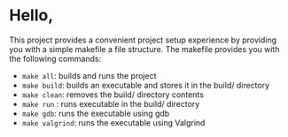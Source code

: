 # Hello,

This project provides a convenient project setup experience by providing you with a simple makefile a file structure. The makefile provides you with the following commands:

- `make all`: builds and runs the project
- `make build`: builds an executable and stores it in the build/ directory
- `make clean`: removes the build/ directory contents
- `make run` : runs executable in the build/ directory
- `make gdb`: runs the executable using gdb
- `make valgrind`: runs the executable using Valgrind
